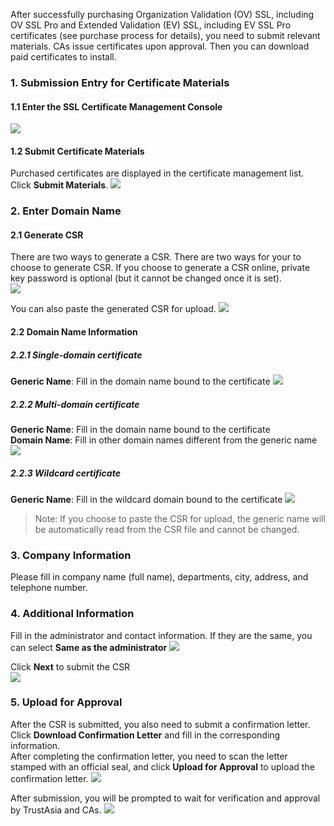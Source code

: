 After successfully purchasing Organization Validation (OV) SSL, including OV SSL Pro and Extended Validation (EV) SSL, including EV SSL Pro certificates (see purchase process for details), you need to submit relevant materials.
CAs issue certificates upon approval. Then you can download paid certificates to install.

### 1. Submission Entry for Certificate Materials

#### 1.1 Enter the SSL Certificate Management Console
![](https://mc.qcloudimg.com/static/img/cc02150cffb5b1cf56860e0f62a8926e/image.png)

#### 1.2 Submit Certificate Materials
Purchased certificates are displayed in the certificate management list. Click **Submit Materials**.
![](https://mc.qcloudimg.com/static/img/fc5f7d29404a706b050716b182d9fde4/image.png)

### 2. Enter Domain Name

#### 2.1 Generate CSR
There are two ways to generate a CSR. There are two ways for your to choose to generate CSR. If you choose to generate a CSR online, private key password is optional (but it cannot be changed once it is set).   
![](https://mc.qcloudimg.com/static/img/643f2295b86f75bb18bd067bb8b56a8d/image.png)

You can also paste the generated CSR for upload.
![](https://mc.qcloudimg.com/static/img/a06c3db5e3636805d7d282f647347b9e/image.png)

#### 2.2 Domain Name Information
##### 2.2.1	Single-domain certificate
**Generic Name**: Fill in the domain name bound to the certificate
![](https://mc.qcloudimg.com/static/img/20dc6aa55cb7bc2c7e925f79f82e7036/image.png)

##### 2.2.2 Multi-domain certificate
**Generic Name**: Fill in the domain name bound to the certificate   
**Domain Name**: Fill in other domain names different from the generic name
![](https://mc.qcloudimg.com/static/img/9c82c45ecd4e0822a0bada2178c585a9/image.png)

##### 2.2.3 Wildcard certificate
**Generic Name**: Fill in the wildcard domain bound to the certificate
![](https://mc.qcloudimg.com/static/img/c68baca733d5c2edf5f64b153f217252/image.png)

> Note: If you choose to paste the CSR for upload, the generic name will be automatically read from the CSR file and cannot be changed.

### 3. Company Information

Please fill in company name (full name), departments, city, address, and telephone number.

### 4. Additional Information

Fill in the administrator and contact information. If they are the same, you can select **Same as the administrator**
![](https://mc.qcloudimg.com/static/img/d71c3c62e79d8bddd4f5ca935546bae1/image.png)

Click **Next** to submit the CSR   
![](https://mc.qcloudimg.com/static/img/6f6388814fc389df39659f7f1b0c9da1/image.png)

### 5. Upload for Approval
After the CSR is submitted, you also need to submit a confirmation letter. Click **Download Confirmation Letter** and fill in the corresponding information.   
After completing the confirmation letter, you need to scan the letter stamped with an official seal, and click **Upload for Approval** to upload the confirmation letter.
![](https://mc.qcloudimg.com/static/img/7c00a8b91c5b38f8eb4697940ff8b1b4/image.png)

After submission, you will be prompted to wait for verification and approval by TrustAsia and CAs.
![](https://mc.qcloudimg.com/static/img/fec0289a468d6af05f5fa6caa93ee819/image.png)

